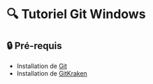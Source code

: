 # :mag: Tutoriel Git Windows

## :lock: Pré-requis
- Installation de [Git](https://git-scm.com/downloads)
- Installation de [GitKraken](https://www.gitkraken.com/download)
